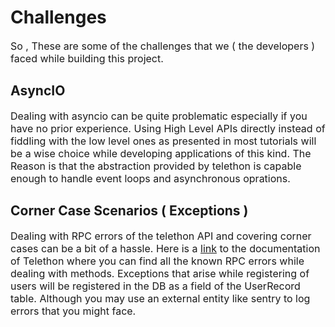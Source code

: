 <h1>Challenges</h1>
<font size="3">
So , These are some of the challenges that we ( the developers ) faced while building this project.
</font>

## AsyncIO
<font size="3">
Dealing with asyncio can be quite problematic especially if you have no prior experience.
Using High Level APIs directly instead of fiddling with the low level ones as presented in most tutorials will be a wise choice while developing applications of this kind.
The Reason is that the abstraction provided by telethon is capable enough to handle event loops and asynchronous oprations.
</font>


## Corner Case Scenarios ( Exceptions )
<font size="3">
Dealing with RPC errors of the telethon API and covering corner cases can be a bit of a hassle.
Here is a <a href="https://docs.telethon.dev/en/latest/concepts/errors.html">link</a> to the documentation of Telethon where you can find all the known RPC errors while dealing with methods.
Exceptions that arise while registering of users will be registered in the DB as a field of the UserRecord table. Although you may use an external entity like sentry to log errors that you might face.
</font>